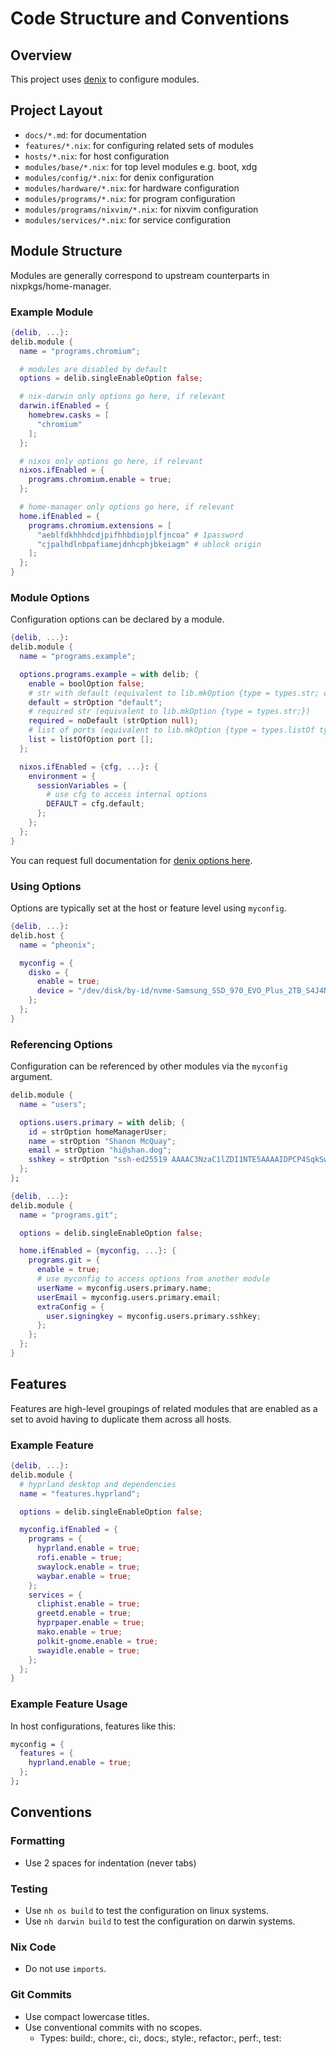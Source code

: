 # Code Structure and Conventions

## Overview

This project uses [denix](https://github.com/yunfachi/denix) to configure modules.

## Project Layout

- `docs/*.md`: for documentation
- `features/*.nix`: for configuring related sets of modules
- `hosts/*.nix`: for host configuration
- `modules/base/*.nix`: for top level modules e.g. boot, xdg
- `modules/config/*.nix`: for denix configuration
- `modules/hardware/*.nix`: for hardware configuration
- `modules/programs/*.nix`: for program configuration
- `modules/programs/nixvim/*.nix`: for nixvim configuration
- `modules/services/*.nix`: for service configuration

## Module Structure

Modules are generally correspond to upstream counterparts in nixpkgs/home-manager.

### Example Module

```nix
{delib, ...}:
delib.module {
  name = "programs.chromium";

  # modules are disabled by default
  options = delib.singleEnableOption false;

  # nix-darwin only options go here, if relevant
  darwin.ifEnabled = {
    homebrew.casks = [
      "chromium"
    ];
  };

  # nixos only options go here, if relevant
  nixos.ifEnabled = {
    programs.chromium.enable = true;
  };

  # home-manager only options go here, if relevant
  home.ifEnabled = {
    programs.chromium.extensions = [
      "aeblfdkhhhdcdjpifhhbdiojplfjncoa" # 1password
      "cjpalhdlnbpafiamejdnhcphjbkeiagm" # ublock origin
    ];
  };
}
```


### Module Options

Configuration options can be declared by a module.

```nix
{delib, ...}:
delib.module {
  name = "programs.example";

  options.programs.example = with delib; {
    enable = boolOption false;
    # str with default (equivalent to lib.mkOption {type = types.str; default = "default";})
    default = strOption "default";
    # required str (equivalent to lib.mkOption {type = types.str;})
    required = noDefault (strOption null);
    # list of ports (equivalent to lib.mkOption {type = types.listOf types.port; default = [];})
    list = listOfOption port [];
  };

  nixos.ifEnabled = {cfg, ...}: {
    environment = {
      sessionVariables = {
        # use cfg to access internal options
        DEFAULT = cfg.default;
      };
    };
  };
}
```

You can request full documentation for [denix options here](https://yunfachi.github.io/denix/options/introduction).

### Using Options

Options are typically set at the host or feature level using `myconfig`.

```nix
{delib, ...}:
delib.host {
  name = "pheonix";

  myconfig = {
    disko = {
      enable = true;
      device = "/dev/disk/by-id/nvme-Samsung_SSD_970_EVO_Plus_2TB_S4J4NF0NA04068A";
    };
  };
}
```

### Referencing Options

Configuration can be referenced by other modules via the `myconfig` argument.

```nix
delib.module {
  name = "users";

  options.users.primary = with delib; {
    id = strOption homeManagerUser;
    name = strOption "Shanon McQuay";
    email = strOption "hi@shan.dog";
    sshkey = strOption "ssh-ed25519 AAAAC3NzaC1lZDI1NTE5AAAAIDPCP4SqkSwxkX9dkk36idNz7wCtXfa84hwkkflJVuDF";
  };
};

{delib, ...}:
delib.module {
  name = "programs.git";

  options = delib.singleEnableOption false;

  home.ifEnabled = {myconfig, ...}: {
    programs.git = {
      enable = true;
      # use myconfig to access options from another module
      userName = myconfig.users.primary.name;
      userEmail = myconfig.users.primary.email;
      extraConfig = {
        user.signingkey = myconfig.users.primary.sshkey;
      };
    };
  };
}
```


## Features

Features are high-level groupings of related modules that are enabled as a set to avoid having to duplicate them across all hosts.

### Example Feature

```nix
{delib, ...}:
delib.module {
  # hyprland desktop and dependencies
  name = "features.hyprland";

  options = delib.singleEnableOption false;

  myconfig.ifEnabled = {
    programs = {
      hyprland.enable = true;
      rofi.enable = true;
      swaylock.enable = true;
      waybar.enable = true;
    };
    services = {
      cliphist.enable = true;
      greetd.enable = true;
      hyprpaper.enable = true;
      mako.enable = true;
      polkit-gnome.enable = true;
      swayidle.enable = true;
    };
  };
}
```

### Example Feature Usage

In host configurations, features like this:

```nix
myconfig = {
  features = {
    hyprland.enable = true;
  };
};
```

## Conventions

### Formatting

* Use 2 spaces for indentation (never tabs)

### Testing

* Use `nh os build` to test the configuration on linux systems.
* Use `nh darwin build` to test the configuration on darwin systems.

### Nix Code

* Do not use `imports`.

### Git Commits

* Use compact lowercase titles.
* Use conventional commits with no scopes.
  * Types: build:, chore:, ci:, docs:, style:, refactor:, perf:, test:
